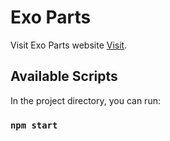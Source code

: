 # Exo Parts 

Visit Exo Parts website [Visit](https://github.com/facebook/create-react-app).

## Available Scripts

In the project directory, you can run:

### `npm start`
